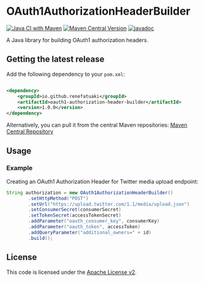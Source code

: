 # OAuth1AuthorizationHeaderBuilder

[![Java CI with Maven](https://github.com/renefatuaki/oauth1-authorization-header-builder/actions/workflows/maven.yml/badge.svg)](https://github.com/renefatuaki/oauth1-authorization-header-builder/actions/workflows/maven.yml)
[![Maven Central Version](https://img.shields.io/maven-central/v/io.github.renefatuaki/oauth1-authorization-header-builder)](https://central.sonatype.com/artifact/io.github.renefatuaki/oauth1-authorization-header-builder)
[![javadoc](https://javadoc.io/badge2/io.github.renefatuaki/oauth1-authorization-header-builder/javadoc.svg)](https://javadoc.io/doc/io.github.renefatuaki/oauth1-authorization-header-builder)

A Java library for building OAuth1 authorization headers.

## Getting the latest release

Add the following dependency to your `pom.xml`:

```xml

<dependency>
	<groupId>io.github.renefatuaki</groupId>
	<artifactId>oauth1-authorization-header-builder</artifactId>
	<version>1.0.0</version>
</dependency>
```

Alternatively, you can pull it from the central Maven repositories:
[Maven Central Repository](https://central.sonatype.com/artifact/io.github.renefatuaki/oauth1-authorization-header-builder)

## Usage

### Example

Creating an OAuth1 Authorization Header for Twitter media upload endpoint:

```java
String authorization = new OAuth1AuthorizationHeaderBuilder()
		.setHttpMethod("POST")
		.setUrl("https://upload.twitter.com/1.1/media/upload.json")
		.setConsumerSecret(consumerSecret)
		.setTokenSecret(accessTokenSecret)
		.addParameter("oauth_consumer_key", consumerKey)
		.addParameter("oauth_token", accessToken)
		.addQueryParameter("additional_owners=" + id)
		.build();
```

## License

This code is licensed under the [Apache License v2](https://www.apache.org/licenses/LICENSE-2.0).